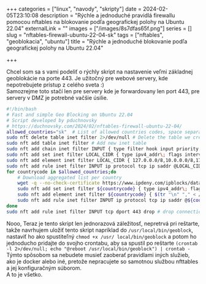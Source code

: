 +++
categories = ["linux", "navody", "skripty"]
date = 2024-02-05T23:10:08
description = "Rýchle a jednoduché pravidlá firewallu pomocou nftables na blokovanie podľa geografickej polohy na Ubuntu 22.04"
externalLink = ""
images = ["/images/8s7dfas65f.png"]
series = []
slug = "nftables-firewall-ubuntu-22-04-sk"
tags = ["nftables", "geoblokacia", "ubuntu"]
title = "Rýchle a jednoduché blokovanie podľa geografickej polohy na Ubuntu 22.04"

+++

Chcel som sa s vami podeliť o rýchly skript na nastavenie veľmi základnej geoblokácie na porte 443. Je užitočný pre webové servery, kde nepotrebujete prístup z celého sveta :)  
Samozrejme toto stačí len pre servery kde je forwardovany len port 443, pre servery v DMZ je potrebné vačšie úsilie.

```bash
#!/bin/bash
# Fast and simple Geo Blocking on Ubuntu 22.04
# Script developed by pduchnovsky
# https://duchnovsky.com/2024/02/nftables-firewall-ubuntu-22-04/
allowed_countries="sk"  # List of allowed countries codes, space separated
sudo nft delete table inet filter 2>/dev/null # Delete the table we create in steb below, useful in case of re-running this
sudo nft add table inet filter # Add new inet table
sudo nft add chain inet filter INPUT { type filter hook input priority 0\; } # Add new chain
sudo nft add set inet filter LOCAL_CIDR { type ipv4_addr\; flags interval\; } # Creates set for local IPs
sudo nft add element inet filter LOCAL_CIDR { 127.0.0.0/8,10.0.0.0/8,172.16.0.0/12,192.168.0.0/16 } # Add IP CIDR to the set
sudo nft add rule inet filter INPUT ip protocol tcp ip saddr @LOCAL_CIDR tcp dport 443 counter accept # Accepts the connection from defined set addresses via tcp port 443
for countrycode in $allowed_countries;do
    # Download aggregated list per country
    wget -q --no-check-certificate https://www.ipdeny.com/ipblocks/data/aggregated/${countrycode}-aggregated.zone -O /tmp/nftables-${countrycode}.txt
    sudo nft add set inet filter ${countrycode} { type ipv4_addr\; flags interval\; } # Creates set per country
    sudo nft add element inet filter ${countrycode} { $(tr "\n" "," < /tmp/nftables-${countrycode}.txt) } # Adds IPs from aggregated list to the set
    sudo nft add rule inet filter INPUT ip protocol tcp ip saddr @${countrycode} tcp dport 443 counter accept # Accepts the connection from defined set addresses via tcp port 443
done
sudo nft add rule inet filter INPUT tcp dport 443 drop # drop connection via tcp 443 by default
```

Nooo, Teraz je tento skript len jednorazová záležitosť, nepretrvá pri reštarte, takže navrhujem uložiť tento skript napríklad do `/usr/local/bin/geoblock`, nastaviť ho ako spustiteľný `chmod +x /usr/ local/bin/geoblock` a potom ho jednoducho pridajte do svojho crontabu, aby sa spustil po reštarte `(crontab -l 2>/dev/null; echo "@reboot /usr/local/bin/geoblock") | crontab -`  
Týmto spôsobom sa nebudete musieť zaoberať pravidlami iných služieb, ako je docker alebo iné, pretože nepracujete so samotnou službou nfttables a jej konfiguračným súborom.  
A to je všetko.  
